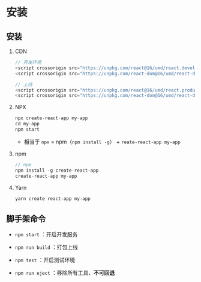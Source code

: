 # 安装

## 安装

1.  CDN

    ```javascript
    // 开发环境
    <script crossorigin src="https://unpkg.com/react@16/umd/react.development.js"></script>
    <script crossorigin src="https://unpkg.com/react-dom@16/umd/react-dom.development.js"></script>
    ```

    ```javascript
    // 上线
    <script crossorigin src="https://unpkg.com/react@16/umd/react.production.min.js"></script>
    <script crossorigin src="https://unpkg.com/react-dom@16/umd/react-dom.production.min.js"></script>
    ```

2.  NPX

    ```javascript
    npx create-react-app my-app
    cd my-app
    npm start
    ```

      - 相当于 `npx` = npm（`npm install -g`） + `reate-react-app my-app`

3.  npm

    ```javascript
    // npm
    npm install -g create-react-app
    create-react-app my-app
    ```

4.  Yarn

    ```javascript
    yarn create react-app my-app
    ```

## 脚手架命令

  - `npm start` ：开启开发服务

  - `npm run build` ：打包上线

  - `npm test` ：开启测试环境

  - `npm run eject` ：移除所有工具，**不可回退**
